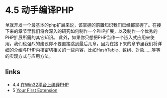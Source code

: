 # 4.5 动手编译PHP 

单就开发一个最基本的php扩展来说，该掌握的前置知识我们已经都掌握了。在接下来的章节里我们将会深入的研究如何制作一个PHP扩展，以及制作一个优秀的PHP扩展所需的其它知识。
		此外，如果你只想把PHP当作一个嵌入式应用来使用，我们也强烈的建议你不要直接跳到最后几章，因为在接下来的章节里我们将详细的介绍与PHP内核密切相关的一些内容，比如HashTable、数组、对象......等等的实现方式与应用方法。



## links
   * 4.4 [在Win32平台上编译PHP](<book/chapt04/4.4.md>)
   * 5 [Your First Extension](<book/chapt05/5.md>)

